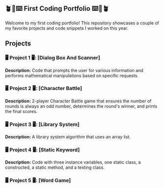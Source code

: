## 🪴🌸⌨️ First Coding Portfolio ⌨️🌸🪴

Welcome to my first coding portfolio! This repository showcases a couple of my favorite projects and code snippets I worked on this year.


## Projects

### 🖥️ Project 1 🖥️: [Dialog Box And Scanner]

**Description:** Code that prompts the user for various information and performs mathematical manipulations based on specific requests.

### 🖥️ Project 2 🖥️: [Character Battle]

**Description:** 2-player Character Battle game that ensures the number of rounds is always an odd number, determines the round's winner, and prints the final scores. 

### 🖥️ Project 3 🖥️: [Library System]

**Description:** A library system algorithm that uses an array list.

### 🖥️ Project 4 🖥️: [Static Keyword]

**Description:** Code with three instance variables, one static class, a constructed, a static method, and a testing class.

### 🖥️ Project 5 🖥️: [Word Game]
